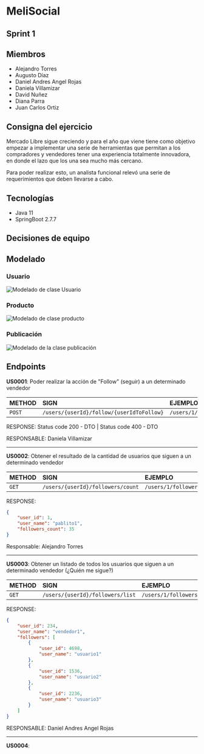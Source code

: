 # MeliSocial
## Sprint 1

## Miembros
* Alejandro Torres
* Augusto Díaz
* Daniel Andres Angel Rojas
* Daniela Villamizar
* David Nuñez
* Diana Parra
* Juan Carlos Ortiz
## Consigna del ejercicio

Mercado Libre sigue creciendo y para el año que viene  tiene como objetivo empezar a implementar una serie de herramientas que permitan a los compradores y vendedores tener una experiencia totalmente innovadora, en donde el lazo que los una sea mucho más cercano. 

Para poder realizar esto, un analista funcional relevó una serie de requerimientos que deben llevarse a cabo.
## Tecnologías
* Java 11
* SpringBoot 2.7.7
## Decisiones de equipo


## Modelado

### Usuario
![Modelado de clase Usuario](https://i.ibb.co/dBqjCJP/Diagrama-Sprint1-Pa-gina-1-3.jpg)

### Producto
![Modelado de clase producto](https://i.ibb.co/DKpNSpt/Diagrama-Sprint1-Pa-gina-1-4.jpg)

### Publicación
![Modelado de la clase publicación](https://i.ibb.co/t4xHWZH/Diagrama-Sprint1-Pa-gina-1-5.jpg)

<!---[Enlace al repo original](https://github.com/alejandrotm20/be_java_hisp_w20_g6)-->

## Endpoints
**US0001**:
Poder realizar la acción de "Follow" (seguir) a un determinado vendedor

| METHOD | SIGN | EJEMPLO |
|:------- | :------- | :-------|
|`POST`| `/users/{userId}/follow/{userIdToFollow}` | `/users/1/followers/count`


RESPONSE: Status code 200 - DTO | Status code 400 - DTO

RESPONSABLE: Daniela Villamizar
***
**US0002**:
Obtener el resultado de la cantidad de usuarios que siguen a un determinado vendedor

| METHOD | SIGN | EJEMPLO | 
|:-------|:-------|:-------|
|`GET`| `/users/{userId}/followers/count` | `/users/1/followers/count` |



RESPONSE:
~~~json
{
    "user_id": 1,
    "user_name": "pablito1",
    "followers_count": 35
}
~~~

Responsable: Alejandro Torres
***
**US0003**:
Obtener un listado de todos los usuarios que siguen a un determinado vendedor (¿Quién me sigue?)

| METHOD | SIGN | EJEMPLO|
|:-------|:---------------|:--------------------|
|`GET`| `/users/{userId}/followers/list` | `/users/1/followers/list`|



RESPONSE:
```json
{
    "user_id": 234,
    "user_name": "vendedor1",
    "followers": [
        {
            "user_id": 4698,
            "user_name": "usuario1"
        },
        {
            "user_id": 1536,
            "user_name": "usuario2"
        },
        {
            "user_id": 2236,
            "user_name": "usuario3"
        }
    ]
}
```
RESPONSABLE: Daniel Andres Angel Rojas
***
**US0004**: 


